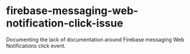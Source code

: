 # firebase-messaging-web-notification-click-issue
Documenting the lack of documentation around Firebase messaging Web Notifications click event.
